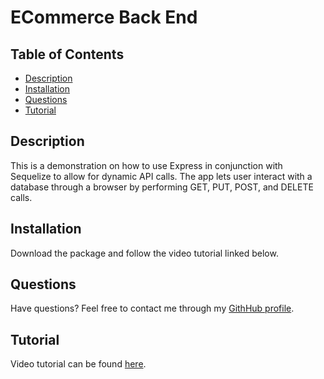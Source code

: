 # ECommerce Back End


## Table of Contents
* [Description](#description)
* [Installation](#installation)
* [Questions](#questions)
* [Tutorial](#tutorial)

## Description
This is a demonstration on how to use Express in conjunction with Sequelize to allow for dynamic API calls. The app lets user interact with a database through a browser by performing GET, PUT, POST, and DELETE calls.

## Installation
Download the package and follow the video tutorial linked below.

## Questions
Have questions? Feel free to contact me through my [GithHub profile](https://github.com/buneroskoviche).

## Tutorial
Video tutorial can be found [here]().